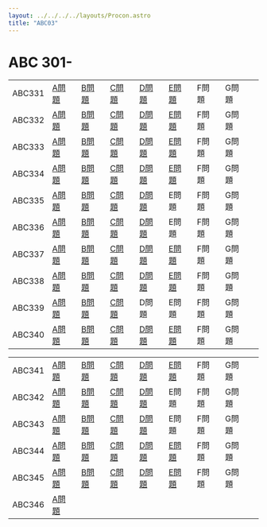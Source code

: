 ```yaml
---
layout: ../../../../layouts/Procon.astro
title: "ABC03"
---
```

# ABC 301-

||||||||||
|---|---|---|---|---|---|---|---|---|
|ABC331|[A問題](ABC03/ABC331/a)|[B問題](ABC03/ABC331/b)|[C問題](ABC03/ABC331/c)|[D問題](ABC03/ABC331/d)|[E問題](ABC03/ABC331/e)|F問題|G問題|
|ABC332|[A問題](ABC03/ABC332/a)|[B問題](ABC03/ABC332/b)|[C問題](ABC03/ABC332/c)|[D問題](ABC03/ABC332/d)|[E問題](ABC03/ABC332/e)|F問題|G問題|
|ABC333|[A問題](ABC03/ABC333/a)|[B問題](ABC03/ABC333/b)|[C問題](ABC03/ABC333/c)|[D問題](ABC03/ABC333/d)|[E問題](ABC03/ABC333/e)|F問題|G問題|
|ABC334|[A問題](ABC03/ABC334/a)|[B問題](ABC03/ABC334/b)|[C問題](ABC03/ABC334/c)|[D問題](ABC03/ABC334/d)|[E問題](ABC03/ABC334/e)|F問題|G問題|
|ABC335|[A問題](ABC03/ABC335/a)|[B問題](ABC03/ABC335/b)|[C問題](ABC03/ABC335/c)|[D問題](ABC03/ABC335/d)|E問題|F問題|G問題|
|ABC336|[A問題](ABC03/ABC336/a)|[B問題](ABC03/ABC336/b)|[C問題](ABC03/ABC336/c)|[D問題](ABC03/ABC336/d)|E問題|F問題|G問題|
|ABC337|[A問題](ABC03/ABC337/a)|[B問題](ABC03/ABC337/b)|[C問題](ABC03/ABC337/c)|[D問題](ABC03/ABC337/d)|[E問題](ABC03/ABC337/e)|F問題|G問題|
|ABC338|[A問題](ABC03/ABC338/a)|[B問題](ABC03/ABC338/b)|[C問題](ABC03/ABC338/c)|[D問題](ABC03/ABC338/d)|[E問題](ABC03/ABC338/e)|F問題|G問題|
|ABC339|[A問題](ABC03/ABC339/a)|[B問題](ABC03/ABC339/b)|[C問題](ABC03/ABC339/c)|D問題|E問題|F問題|G問題|
|ABC340|[A問題](ABC03/ABC340/a)|[B問題](ABC03/ABC340/b)|[C問題](ABC03/ABC340/c)|[D問題](ABC03/ABC340/d)|[E問題](ABC03/ABC340/e)|F問題|G問題|

||||||||||
|---|---|---|---|---|---|---|---|---|
|ABC341|[A問題](ABC03/ABC341/a)|[B問題](ABC03/ABC341/b)|[C問題](ABC03/ABC341/c)|[D問題](ABC03/ABC341/d)|[E問題](ABC03/ABC341/e)|F問題|G問題|
|ABC342|[A問題](ABC03/ABC342/a)|[B問題](ABC03/ABC342/b)|[C問題](ABC03/ABC342/c)|[D問題](ABC03/ABC342/d)|E問題|F問題|G問題|
|ABC343|[A問題](ABC03/ABC343/a)|[B問題](ABC03/ABC343/b)|[C問題](ABC03/ABC343/c)|[D問題](ABC03/ABC343/d)|E問題|F問題|G問題|
|ABC344|[A問題](ABC03/ABC344/a)|[B問題](ABC03/ABC344/b)|[C問題](ABC03/ABC344/c)|[D問題](ABC03/ABC344/d)|[E問題](ABC03/ABC344/e)|F問題|G問題|
|ABC345|[A問題](ABC03/ABC345/a)|[B問題](ABC03/ABC345/b)|[C問題](ABC03/ABC345/c)|[D問題](ABC03/ABC345/d)|[E問題](ABC03/ABC345/e)|F問題|G問題|
|ABC346|[A問題](ABC03/ABC346/a)|
